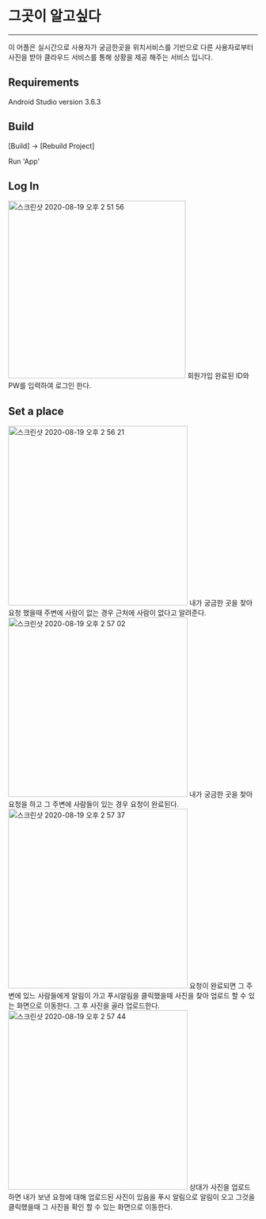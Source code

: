 # 그곳이 알고싶다
-----------
이 어플은 실시간으로 사용자가 궁금한곳을 위치서비스를 기반으로 다른 사용자로부터 사진을 받아 클라우드 서비스를 통해 상황을 제공 해주는 서비스 입니다.

Requirements
------------
Android Studio version 3.6.3


Build 
-----------
[Build] -> [Rebuild Project]

Run 'App'


Log In
--------
<img width="358" alt="스크린샷 2020-08-19 오후 2 51 56" src="https://user-images.githubusercontent.com/57484647/90597718-9d141980-e22c-11ea-994e-eabe3b00114a.png">
회원가입 완료된 ID와 PW를 입력하여 로그인 한다.

Set a place
--------
<img width="362" alt="스크린샷 2020-08-19 오후 2 56 21" src="https://user-images.githubusercontent.com/57484647/90597741-a1403700-e22c-11ea-9020-0d6bc9797c43.png">
내가 궁금한 곳을 찾아 요청 했을때 주변에 사람이 없는 경우 근처에 사람이 없다고 알려준다.

<img width="362" alt="스크린샷 2020-08-19 오후 2 57 02" src="https://user-images.githubusercontent.com/57484647/90597754-a4d3be00-e22c-11ea-92fe-c3de66775d0e.png">
내가 궁금한 곳을 찾아 요청을 하고 그 주변에 사람들이 있는 경우 요청이 완료된다.

<img width="362" alt="스크린샷 2020-08-19 오후 2 57 37" src="https://user-images.githubusercontent.com/57484647/90597761-a604eb00-e22c-11ea-819e-2a138d4f5832.png">
요청이 완료되면 그 주변에 있느 사람들에게 알림이 가고 푸시알림을 클릭했을때 사진을 찾아 업로드 할 수 있는 화면으로 이동한다. 그 후 사진을 골라 업로드한다.

<img width="362" alt="스크린샷 2020-08-19 오후 2 57 44" src="https://user-images.githubusercontent.com/57484647/90597767-a69d8180-e22c-11ea-8ad3-e16dfa92ffec.png">
상대가 사진을 업로드 하면 내가 보낸 요청에 대해 업로드된 사진이 있음을 푸시 알림으로 알림이 오고 그것을 클릭했을때 그 사진을 확인 할 수 있는 화면으로 이동한다.


